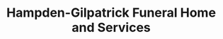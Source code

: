 ---
title: "Hampden-Gilpatrick Funeral Home and Services"
url: /hampden/hampden-gilpatrick-funeral-home-and-services/
shop: funeral directors
---